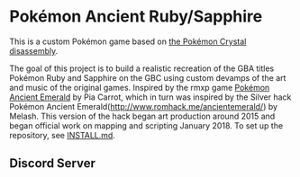 # Pokémon Ancient Ruby/Sapphire

This is a custom Pokémon game based on [the Pokémon Crystal disassembly](https://github.com/pret/pokecrystal).

The goal of this project is to build a realistic recreation of the GBA titles Pokémon Ruby and Sapphire on the GBC using custom devamps of the art and music of the original games.
Inspired by the rmxp game [Pokémon Ancient Emerald](https://www.pokecommunity.com/showthread.php?t=296411) by Pia Carrot, which in turn was inspired by the Silver hack
Pokémon Ancient Emerald(http://www.romhack.me/ancientemerald/) by Melash. This version of the hack began art production around 2015 and began official work on mapping and scripting
January 2018.
To set up the repository, see [INSTALL.md](INSTALL.md).

## Discord Server

[discord]: (https://discord.gg/xvtnejK)
